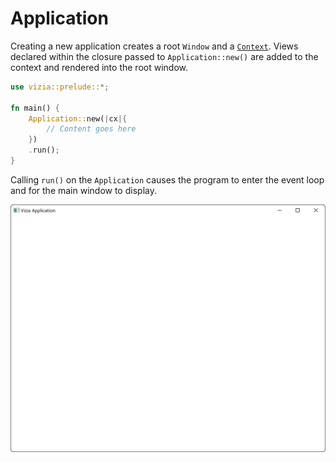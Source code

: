 # Application

Creating a new application creates a root `Window` and a [`Context`](https://docs.vizia.dev/vizia/context/struct.Context.html). Views declared within the closure passed to `Application::new()` are added to the context and rendered into the root window.
```rust
use vizia::prelude::*;

fn main() {
    Application::new(|cx|{
        // Content goes here
    })
    .run();    
}
```
Calling `run()` on the `Application` causes the program to enter the event loop and for the main window to display.

<img src="../../img/application.png" alt="An empty vizia application window" width="800"/>



